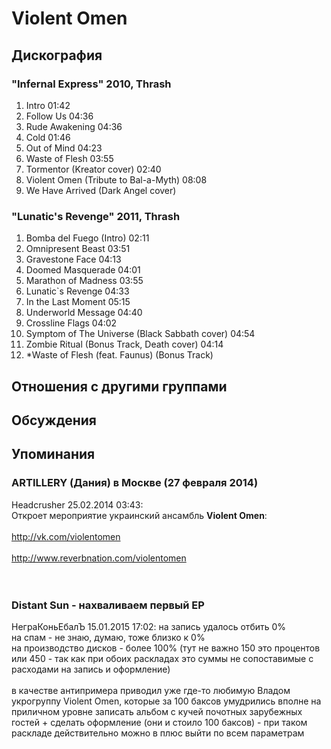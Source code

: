 # Violent Omen



## Дискография

### "Infernal Express" 2010, Thrash

1. Intro	01:42	 
2. Follow Us	04:36	 
3. Rude Awakening	04:36	 
4. Cold	01:46	 
5. Out of Mind	04:23	 
6. Waste of Flesh	03:55	 
7. Tormentor (Kreator cover)	02:40	 
8. Violent Omen (Tribute to Bal-a-Myth)	08:08	 
9. We Have Arrived (Dark Angel cover)

### "Lunatic's Revenge" 2011, Thrash

1. Bomba del Fuego (Intro)	02:11	 
2. Omnipresent Beast	03:51	 
3. Gravestone Face	04:13	 
4. Doomed Masquerade	04:01	 
5. Marathon of Madness	03:55	 
6. Lunatic`s Revenge	04:33
7. In the Last Moment	05:15	 
8. Underworld Message	04:40	 
9. Crossline Flags	04:02	 
10. Symptom of The Universe (Black Sabbath cover)	04:54	 
11. Zombie Ritual (Bonus Track, Death cover)	04:14	 
12. *Waste of Flesh (feat. Faunus) (Bonus Track)


## Отношения с другими группами


## Обсуждения


## Упоминания

### ARTILLERY (Дания) в Москве (27 февраля 2014)

Headcrusher 25.02.2014 03:43:
<BR>Откроет мероприятие украинский ансамбль <B>Violent Omen</B>:<BR><BR><A HREF="http://vk.com/violentomen" TARGET="_blank">http://vk.com/violentomen</A><BR><BR><A HREF="http://www.reverbnation.com/violentomen" TARGET="_blank">http://www.reverbnation.com/violentomen</A><BR><BR><BR>

### Distant Sun - нахваливаем первый EP

НеграКоньЕбалЪ 15.01.2015 17:02:
на запись удалось отбить 0%<BR>на спам - не знаю, думаю, тоже близко к 0%<BR>на производство дисков - более 100% (тут не важно 150 это процентов или 450 - так как при обоих раскладах это суммы не сопоставимые с расходами на запись и оформление)<BR><BR>в качестве антипримера приводил уже где-то любимую Владом укрогруппу Violent Omen, которые за 100 баксов умудрились вполне на приличном уровне записать альбом с кучей почотных зарубежных гостей + сделать оформление (они и стоило 100 баксов) - при таком раскладе действительно можно в плюс выйти по всем параметрам  

